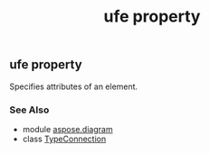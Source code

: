 ﻿---
title: ufe property
second_title: Aspose.Diagram for Python via .NET API References
description: 
type: docs
weight: 40
url: /python-net/aspose.diagram/typeconnection/ufe/
is_root: false
---

## ufe property


Specifies attributes of an element.

### See Also
* module [aspose.diagram](../../)
* class [TypeConnection](/diagram/python-net/aspose.diagram/typeconnection)
